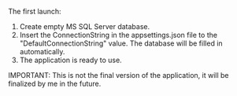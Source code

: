 The first launch:
1. Create empty MS SQL Server database.
2. Insert the ConnectionString in the appsettings.json file to the "DefaultConnectionString" value. The database will be filled in automatically.
3. The application is ready to use.

IMPORTANT: This is not the final version of the application, it will be finalized by me in the future.
